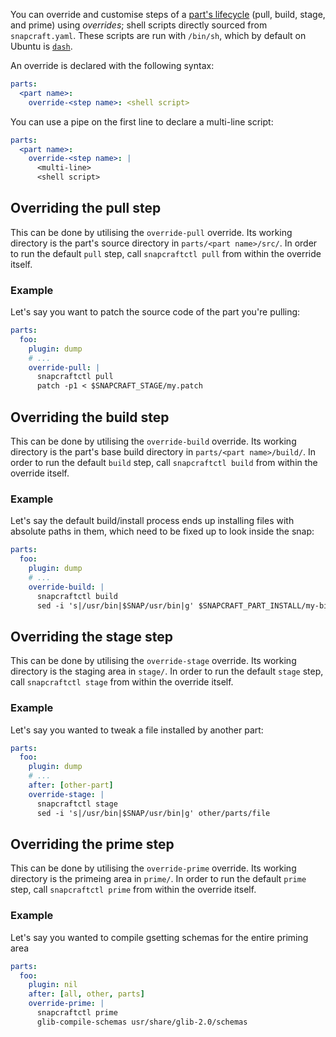 You can override and customise steps of a [part's lifecycle](/t/parts-lifecycle/12231) (pull, build, stage, and prime) using _overrides_; shell scripts directly sourced from `snapcraft.yaml`. These scripts are run with `/bin/sh`, which by default on Ubuntu is [`dash`](https://en.wikipedia.org/wiki/Almquist_shell).

An override is declared with the following syntax:

```yaml
parts:
  <part name>:
    override-<step name>: <shell script>
```

You can use a pipe on the first line to declare a multi-line script:

```yaml
parts:
  <part name>:
    override-<step name>: |
      <multi-line>
      <shell script>
```

<h2 id='heading--overriding-the-pull-step'>Overriding the pull step</h2>

This can be done by utilising the `override-pull` override. Its working directory is the part's source directory in `parts/<part name>/src/`. In order to run the default `pull` step, call `snapcraftctl pull` from within the override itself.

### Example

Let's say you want to patch the source code of the part you're pulling:

```yaml
parts:
  foo:
    plugin: dump
    # ...
    override-pull: |
      snapcraftctl pull
      patch -p1 < $SNAPCRAFT_STAGE/my.patch
```

<h2 id='heading--overriding-the-build-step'>Overriding the build step</h2>

This can be done by utilising the `override-build` override. Its working directory is the part's base build directory in `parts/<part name>/build/`. In order to run the default `build` step, call `snapcraftctl build` from within the override itself.

### Example

Let's say the default build/install process ends up installing files with absolute paths in them, which need to be fixed up to look inside the snap:

```yaml
parts:
  foo:
    plugin: dump
    # ...
    override-build: |
      snapcraftctl build
      sed -i 's|/usr/bin|$SNAP/usr/bin|g' $SNAPCRAFT_PART_INSTALL/my-bin-artifact.sh
```

<h2 id='heading--overriding-the-stage-step'>Overriding the stage step</h2>

This can be done by utilising the `override-stage` override. Its working directory is the staging area in `stage/`. In order to run the default `stage` step, call `snapcraftctl stage` from within the override itself.

### Example

Let's say you wanted to tweak a file installed by another part:

```yaml
parts:
  foo:
    plugin: dump
    # ...
    after: [other-part]
    override-stage: |
      snapcraftctl stage
      sed -i 's|/usr/bin|$SNAP/usr/bin|g' other/parts/file
```

<h2 id='heading--overriding-the-prime-step'>Overriding the prime step</h2>

This can be done by utilising the `override-prime` override. Its working directory is the primeing area in `prime/`. In order to run the default `prime` step, call `snapcraftctl prime` from within the override itself.

### Example

Let's say you wanted to compile gsetting schemas for the entire priming area

```yaml
parts:
  foo:
    plugin: nil
    after: [all, other, parts]
    override-prime: |
      snapcraftctl prime
      glib-compile-schemas usr/share/glib-2.0/schemas
```